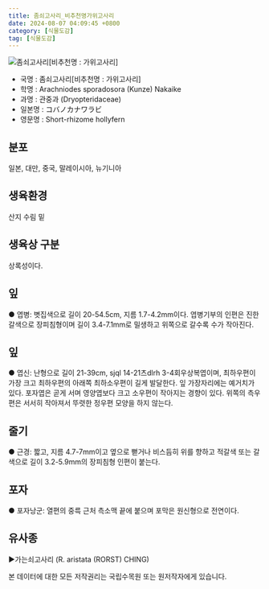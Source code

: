 ```yaml
---
title: 좀쇠고사리_비추천명가위고사리
date: 2024-08-07 04:09:45 +0800
category: [식물도감]
tag: [식물도감]
---
```




![좀쇠고사리[비추천명 : 가위고사리]](/fileUpload/plants/basic/Dryopteridaceae/Arachniodes/3498/1_th2.JPG)
- 국명 : 좀쇠고사리[비추천명 : 가위고사리]
- 학명 : Arachniodes sporadosora (Kunze) Nakaike
- 과명 : 관중과 (Dryopteridaceae)
- 일본명 : コバノカナワラビ
- 영문명 : Short-rhizome hollyfern


## 분포
일본, 대만, 중국, 말레이시아, 뉴기니아
## 생육환경
산지 수림 밑 
## 생육상 구분
상록성이다. 
## 잎
● 엽병: 볏집색으로 길이 20-54.5cm, 지름 1.7-4.2mm이다. 엽병기부의 인편은 진한갈색으로 장피침형이며 길이 3.4-7.1mm로 밀생하고 위쪽으로 갈수록 수가 작아진다. 
## 잎
● 엽신: 난형으로 길이 21-39cm, sjql 14-21츠dlrh 3-4회우상복엽이며, 최하우편이 가장 크고 최하우편의 아래쪽 최하소우편이 길게 발달한다. 잎 가장자리에는 예거치가 있다. 포자엽은 곧게 서며 영양엽보다 크고 소우편이 작아지는 경향이 있다. 위쪽의 측우편은 서서히 작아져서 뚜렷한 정우편 모양을 하지 않는다. 
## 줄기
● 근경: 짧고, 지름 4.7-7mm이고 옆으로 뻗거나 비스듬히 위를 향하고 적갈색 또는 갈색으로 길이 3.2-5.9mm의 장피침형 인편이 붙는다. 
## 포자
● 포자낭군: 열편의 중륵 근처 측소맥 끝에 붙으며 포막은 원신형으로 전연이다. 
## 유사종
▶가는쇠고사리 (R. aristata (RORST) CHING)






본 데이터에 대한 모든 저작권리는 국립수목원 또는 원저작자에게 있습니다.
